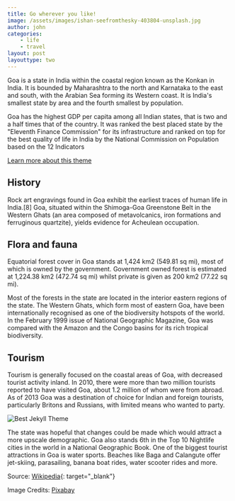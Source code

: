 ```yaml
---
title: Go wherever you like!
image: /assets/images/ishan-seefromthesky-403804-unsplash.jpg
author: john
categories: 
    - life
    - travel
layout: post
layouttype: two
---
```


Goa is a state in India within the coastal region known as the Konkan in India. It is bounded by Maharashtra to the north and Karnataka to the east and south, with the Arabian Sea forming its Western coast. It is India's smallest state by area and the fourth smallest by population. 

Goa has the highest GDP per capita among all Indian states, that is two and a half times that of the country. It was ranked the best placed state by the "Eleventh Finance Commission" for its infrastructure and ranked on top for the best quality of life in India by the National Commission on Population based on the 12 Indicators


[Learn more about this theme]({{site.baseurl}}/about/)

## History

Rock art engravings found in Goa exhibit the earliest traces of human life in India.[8] Goa, situated within the Shimoga-Goa Greenstone Belt in the Western Ghats (an area composed of metavolcanics, iron formations and ferruginous quartzite), yields evidence for Acheulean occupation.


## Flora and fauna

Equatorial forest cover in Goa stands at 1,424 km2 (549.81 sq mi), most of which is owned by the government. Government owned forest is estimated at 1,224.38 km2 (472.74 sq mi) whilst private is given as 200 km2 (77.22 sq mi). 

Most of the forests in the state are located in the interior eastern regions of the state. The Western Ghats, which form most of eastern Goa, have been internationally recognised as one of the biodiversity hotspots of the world. In the February 1999 issue of National Geographic Magazine, Goa was compared with the Amazon and the Congo basins for its rich tropical biodiversity.

## Tourism
Tourism is generally focused on the coastal areas of Goa, with decreased tourist activity inland. In 2010, there were more than two million tourists reported to have visited Goa, about 1.2 million of whom were from abroad. As of 2013 Goa was a destination of choice for Indian and foreign tourists, particularly Britons and Russians, with limited means who wanted to party. 


![Best Jekyll Theme]({{site.baseurl}}/assets/images/travel-2614857_1280.jpg)

The state was hopeful that changes could be made which would attract a more upscale demographic. Goa also stands 6th in the Top 10 Nightlife cities in the world in a National Geographic Book. One of the biggest tourist attractions in Goa is water sports. Beaches like Baga and Calangute offer jet-skiing, parasailing, banana boat rides, water scooter rides and more.


Source: [Wikipedia](https://en.wikipedia.org/wiki/Goa){: target="_blank"}

Image Credits: [Pixabay](https://pixabay.com)

